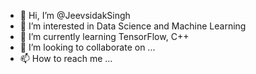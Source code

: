- 👋 Hi, I’m @JeevsidakSingh
- 👀 I’m interested in Data Science and Machine Learning
- 🌱 I’m currently learning TensorFlow, C++
- 💞️ I’m looking to collaborate on ...
- 📫 How to reach me ...

<!---
JeevsidakSingh/JeevsidakSingh is a ✨ special ✨ repository because its `README.md` (this file) appears on your GitHub profile.
You can click the Preview link to take a look at your changes.
--->
